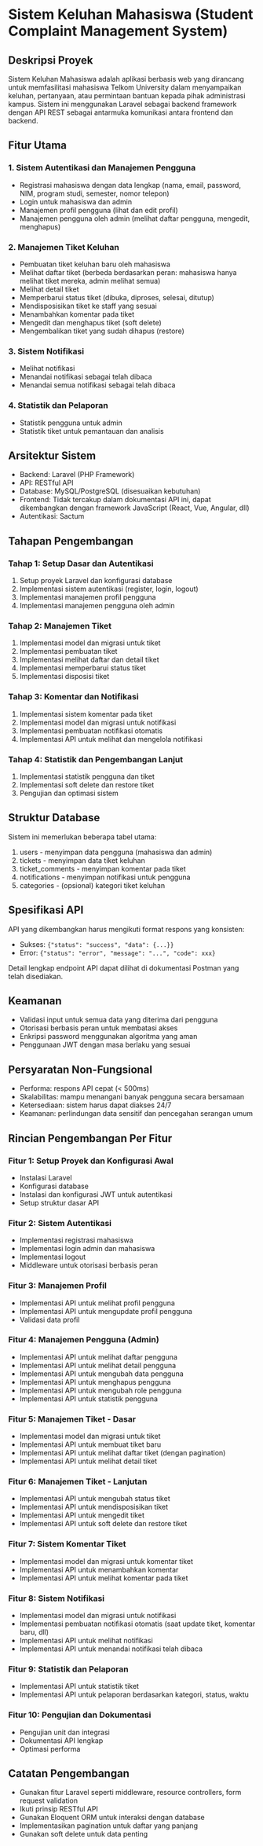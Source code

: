 # Sistem Keluhan Mahasiswa (Student Complaint Management System)

## Deskripsi Proyek
Sistem Keluhan Mahasiswa adalah aplikasi berbasis web yang dirancang untuk memfasilitasi mahasiswa Telkom University dalam menyampaikan keluhan, pertanyaan, atau permintaan bantuan kepada pihak administrasi kampus. Sistem ini menggunakan Laravel sebagai backend framework dengan API REST sebagai antarmuka komunikasi antara frontend dan backend.

## Fitur Utama

### 1. Sistem Autentikasi dan Manajemen Pengguna
- Registrasi mahasiswa dengan data lengkap (nama, email, password, NIM, program studi, semester, nomor telepon)
- Login untuk mahasiswa dan admin
- Manajemen profil pengguna (lihat dan edit profil)
- Manajemen pengguna oleh admin (melihat daftar pengguna, mengedit, menghapus)

### 2. Manajemen Tiket Keluhan
- Pembuatan tiket keluhan baru oleh mahasiswa
- Melihat daftar tiket (berbeda berdasarkan peran: mahasiswa hanya melihat tiket mereka, admin melihat semua)
- Melihat detail tiket
- Memperbarui status tiket (dibuka, diproses, selesai, ditutup)
- Mendisposisikan tiket ke staff yang sesuai
- Menambahkan komentar pada tiket
- Mengedit dan menghapus tiket (soft delete)
- Mengembalikan tiket yang sudah dihapus (restore)

### 3. Sistem Notifikasi
- Melihat notifikasi
- Menandai notifikasi sebagai telah dibaca
- Menandai semua notifikasi sebagai telah dibaca

### 4. Statistik dan Pelaporan
- Statistik pengguna untuk admin
- Statistik tiket untuk pemantauan dan analisis

## Arsitektur Sistem
- Backend: Laravel (PHP Framework)
- API: RESTful API
- Database: MySQL/PostgreSQL (disesuaikan kebutuhan)
- Frontend: Tidak tercakup dalam dokumentasi API ini, dapat dikembangkan dengan framework JavaScript (React, Vue, Angular, dll)
- Autentikasi: Sactum

## Tahapan Pengembangan

### Tahap 1: Setup Dasar dan Autentikasi
1. Setup proyek Laravel dan konfigurasi database
2. Implementasi sistem autentikasi (register, login, logout)
3. Implementasi manajemen profil pengguna
4. Implementasi manajemen pengguna oleh admin

### Tahap 2: Manajemen Tiket
1. Implementasi model dan migrasi untuk tiket
2. Implementasi pembuatan tiket
3. Implementasi melihat daftar dan detail tiket
4. Implementasi memperbarui status tiket
5. Implementasi disposisi tiket

### Tahap 3: Komentar dan Notifikasi
1. Implementasi sistem komentar pada tiket
2. Implementasi model dan migrasi untuk notifikasi
3. Implementasi pembuatan notifikasi otomatis
4. Implementasi API untuk melihat dan mengelola notifikasi

### Tahap 4: Statistik dan Pengembangan Lanjut
1. Implementasi statistik pengguna dan tiket
2. Implementasi soft delete dan restore tiket
3. Pengujian dan optimasi sistem

## Struktur Database
Sistem ini memerlukan beberapa tabel utama:
1. users - menyimpan data pengguna (mahasiswa dan admin)
2. tickets - menyimpan data tiket keluhan
3. ticket_comments - menyimpan komentar pada tiket
4. notifications - menyimpan notifikasi untuk pengguna
5. categories - (opsional) kategori tiket keluhan

## Spesifikasi API
API yang dikembangkan harus mengikuti format respons yang konsisten:
- Sukses: `{"status": "success", "data": {...}}`
- Error: `{"status": "error", "message": "...", "code": xxx}`

Detail lengkap endpoint API dapat dilihat di dokumentasi Postman yang telah disediakan.

## Keamanan
- Validasi input untuk semua data yang diterima dari pengguna
- Otorisasi berbasis peran untuk membatasi akses
- Enkripsi password menggunakan algoritma yang aman
- Penggunaan JWT dengan masa berlaku yang sesuai

## Persyaratan Non-Fungsional
- Performa: respons API cepat (< 500ms)
- Skalabilitas: mampu menangani banyak pengguna secara bersamaan
- Ketersediaan: sistem harus dapat diakses 24/7
- Keamanan: perlindungan data sensitif dan pencegahan serangan umum

## Rincian Pengembangan Per Fitur

### Fitur 1: Setup Proyek dan Konfigurasi Awal
- Instalasi Laravel
- Konfigurasi database
- Instalasi dan konfigurasi JWT untuk autentikasi
- Setup struktur dasar API

### Fitur 2: Sistem Autentikasi
- Implementasi registrasi mahasiswa
- Implementasi login admin dan mahasiswa
- Implementasi logout
- Middleware untuk otorisasi berbasis peran

### Fitur 3: Manajemen Profil
- Implementasi API untuk melihat profil pengguna
- Implementasi API untuk mengupdate profil pengguna
- Validasi data profil

### Fitur 4: Manajemen Pengguna (Admin)
- Implementasi API untuk melihat daftar pengguna
- Implementasi API untuk melihat detail pengguna
- Implementasi API untuk mengubah data pengguna
- Implementasi API untuk menghapus pengguna
- Implementasi API untuk mengubah role pengguna
- Implementasi API untuk statistik pengguna

### Fitur 5: Manajemen Tiket - Dasar
- Implementasi model dan migrasi untuk tiket
- Implementasi API untuk membuat tiket baru
- Implementasi API untuk melihat daftar tiket (dengan pagination)
- Implementasi API untuk melihat detail tiket

### Fitur 6: Manajemen Tiket - Lanjutan
- Implementasi API untuk mengubah status tiket
- Implementasi API untuk mendisposisikan tiket
- Implementasi API untuk mengedit tiket
- Implementasi API untuk soft delete dan restore tiket

### Fitur 7: Sistem Komentar Tiket
- Implementasi model dan migrasi untuk komentar tiket
- Implementasi API untuk menambahkan komentar
- Implementasi API untuk melihat komentar pada tiket

### Fitur 8: Sistem Notifikasi
- Implementasi model dan migrasi untuk notifikasi
- Implementasi pembuatan notifikasi otomatis (saat update tiket, komentar baru, dll)
- Implementasi API untuk melihat notifikasi
- Implementasi API untuk menandai notifikasi telah dibaca

### Fitur 9: Statistik dan Pelaporan
- Implementasi API untuk statistik tiket
- Implementasi API untuk pelaporan berdasarkan kategori, status, waktu

### Fitur 10: Pengujian dan Dokumentasi
- Pengujian unit dan integrasi
- Dokumentasi API lengkap
- Optimasi performa

## Catatan Pengembangan
- Gunakan fitur Laravel seperti middleware, resource controllers, form request validation
- Ikuti prinsip RESTful API
- Gunakan Eloquent ORM untuk interaksi dengan database
- Implementasikan pagination untuk daftar yang panjang
- Gunakan soft delete untuk data penting